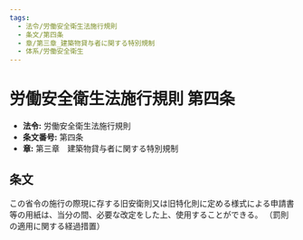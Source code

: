 ```yaml
---
tags:
  - 法令/労働安全衛生法施行規則
  - 条文/第四条
  - 章/第三章_建築物貸与者に関する特別規制
  - 体系/労働安全衛生
---
```

# 労働安全衛生法施行規則 第四条

- **法令:** 労働安全衛生法施行規則
- **条文番号:** 第四条
- **章:** 第三章　建築物貸与者に関する特別規制

## 条文
この省令の施行の際現に存する旧安衛則又は旧特化則に定める様式による申請書等の用紙は、当分の間、必要な改定をした上、使用することができる。
（罰則の適用に関する経過措置）

